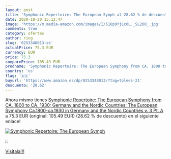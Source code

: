```yaml
---
layout: post
title: 'Symphonic Repertoire: The European Symph al 28.62 % de descuento'
date: 2020-10-20 15:12:47
image: 'https://m.media-amazon.com/images/I/51Up9YjLc0L._SL200_.jpg'
comments: true
category: ofertas
author: ring
slug: '0253348013-es'
actualPrice: 75.3 EUR
currency: EUR
price: 75.3
comparePrice: 105.49 EUR
prodname: 'Symphonic Repertoire: The European Symphony from CA. 1800 to CA. 1930: Germany and the Nordic Countries: The European Symphony  Ca.1800-ca.1930  in Germany and the Nordic Countries v. 3  Pt. A'
country: 'es'
flag: '🇪🇸'
buyurl: 'https://www.amazon.es/dp/0253348013/?tag=tolees-21'
descuento: '28.62'
---
```


Ahora mismo tienes [Symphonic Repertoire: The European Symphony from CA. 1800 to CA. 1930: Germany and the Nordic Countries: The European Symphony  Ca.1800-ca.1930  in Germany and the Nordic Countries v. 3  Pt. A](https://www.amazon.es/dp/0253348013/?tag=tolees-21) a 75.3 EUR (original: 105.49 EUR) (28.62 %  de descuento) en el siguiente enlace!

[![Symphonic Repertoire: The European Symph](https://m.media-amazon.com/images/I/51Up9YjLc0L._SL200_.jpg)](https://www.amazon.es/dp/0253348013/?tag=tolees-21)

ℹ️:


[Visítala!!!](https://www.amazon.es/dp/0253348013/?tag=tolees-21)
